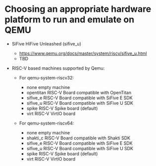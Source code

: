 # Choosing an appropriate hardware platform to run and emulate on QEMU

* SiFive HiFive Unleashed (sifive_u)
    * https://www.qemu.org/docs/master/system/riscv/sifive_u.html
    * TBD


* RISC-V based machines supported by Qemu:

    * For qemu-system-riscv32:
        * none                 empty machine
        * opentitan            RISC-V Board compatible with OpenTitan
        * sifive_e             RISC-V Board compatible with SiFive E SDK
        * sifive_u             RISC-V Board compatible with SiFive U SDK
        * spike                RISC-V Spike board (default)
        * virt                 RISC-V VirtIO board

    * For qemu-system-riscv64:
        * none                 empty machine
        * shakti_c             RISC-V Board compatible with Shakti SDK
        * sifive_e             RISC-V Board compatible with SiFive E SDK
        * sifive_u             RISC-V Board compatible with SiFive U SDK
        * spike                RISC-V Spike board (default)
        * virt                 RISC-V VirtIO board